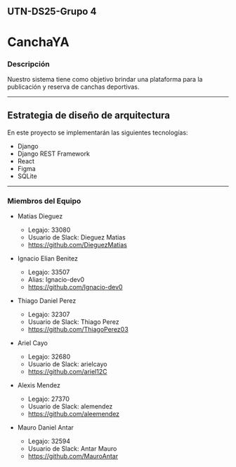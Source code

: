 ## UTN-DS25-Grupo 4

# CanchaYA

### Descripción

Nuestro sistema tiene como objetivo brindar una plataforma para la publicación y reserva de canchas deportivas.

---
## Estrategia de diseño de arquitectura
En este proyecto se implementarán las siguientes tecnologías:
  - Django
  - Django REST Framework
  - React
  - Figma
  - SQLite

---
### Miembros del Equipo

- Matias Dieguez

  - Legajo: 33080
  - Usuario de Slack: Dieguez Matias
  - https://github.com/DieguezMatias
 
- Ignacio Elian Benitez

  - Legajo: 33507
  - Alias: Ignacio-dev0
  - https://github.com/Ignacio-dev0

- Thiago Daniel Perez

  - Legajo: 32307
  - Usuario de Slack: Thiago Perez
  - https://github.com/ThiagoPerez03

- Ariel Cayo

  - Legajo: 32680
  - Usuario de Slack: arielcayo
  - https://github.com/ariel12C
 
- Alexis Mendez

  - Legajo: 27370
  - Usuario de Slack: alemendez
  - https://github.com/aleemendez 

- Mauro Daniel Antar

  - Legajo: 32594
  - Usuario de Slack: Antar Mauro
  - https://github.com/MauroAntar
